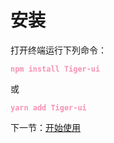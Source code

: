 # 安装

打开终端运行下列命令：
```
npm install Tiger-ui
```

或

```
yarn add Tiger-ui
```
<style>
code{
color:#f792b5;
font-weight:bold;
}
</style>
下一节：[开始使用](#/doc/get-started)
